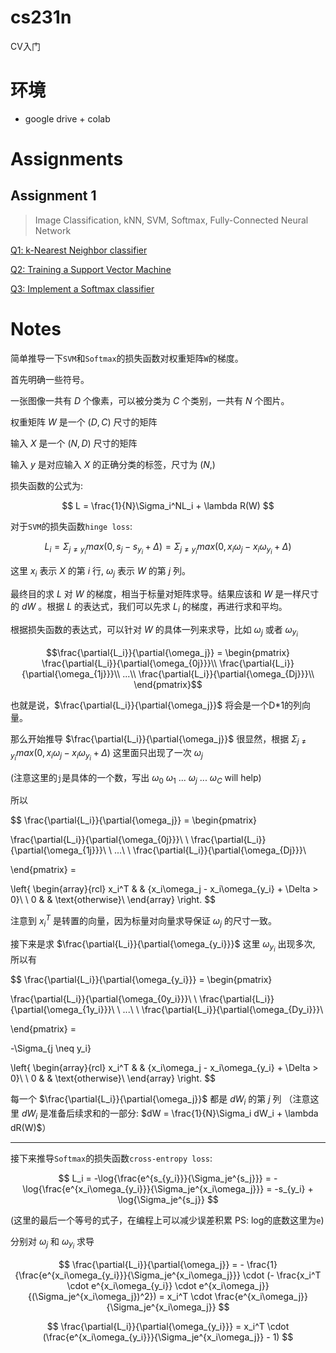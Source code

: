 # cs231n

CV入门

# 环境

* google drive + colab

# Assignments

## Assignment 1

> Image Classification, kNN, SVM, Softmax, Fully-Connected Neural Network

[Q1: k-Nearest Neighbor classifier](./assignments/assignment1/knn.ipynb)

[Q2: Training a Support Vector Machine](./assignments/assignment1/svm.ipynb)

[Q3: Implement a Softmax classifier](./assignments/assignment1/softmax.ipynb)

# Notes

简单推导一下`SVM`和`Softmax`的损失函数对权重矩阵`W`的梯度。

首先明确一些符号。

一张图像一共有 $D$ 个像素，可以被分类为 $C$ 个类别，一共有 $N$ 个图片。

权重矩阵 $W$ 是一个 $(D,C)$ 尺寸的矩阵

输入 $X$ 是一个 $(N,D)$ 尺寸的矩阵

输入 $y$ 是对应输入 $X$ 的正确分类的标签，尺寸为 $(N,)$

损失函数的公式为:

$$
L = \frac{1}{N}\Sigma_i^NL_i + \lambda R(W)
$$

对于`SVM`的损失函数`hinge loss`:

$$
L_i = \Sigma_{j \neq y_i}max(0, s_j - s_{y_i} + \Delta) = \Sigma_{j \neq y_i}max(0, x_i\omega_j - x_i\omega_{y_i} + \Delta)
$$

这里 $x_i$ 表示 $X$ 的第 $i$ 行, $\omega_j$ 表示 $W$ 的第 $j$ 列。

最终目的求 $L$ 对 $W$ 的梯度，相当于标量对矩阵求导。结果应该和 $W$ 是一样尺寸的 $dW$ 。根据 $L$ 的表达式，我们可以先求 $L_i$ 的梯度，再进行求和平均。

根据损失函数的表达式，可以针对 $W$ 的具体一列来求导，比如 $\omega_j$ 或者 $\omega_{y_i}$ 

```math
\frac{\partial{L_i}}{\partial{\omega_j}} = \begin{pmatrix}

\frac{\partial{L_i}}{\partial{\omega_{0j}}}\\

\frac{\partial{L_i}}{\partial{\omega_{1j}}}\\

...\\

\frac{\partial{L_i}}{\partial{\omega_{Dj}}}\\

\end{pmatrix}
```

也就是说，$\frac{\partial{L_i}}{\partial{\omega_j}}$ 将会是一个D*1的列向量。

那么开始推导 $\frac{\partial{L_i}}{\partial{\omega_j}}$ 很显然，根据 $\Sigma_{j \neq y_i}max(0, x_i\omega_j - x_i\omega_{y_i} + \Delta)$ 这里面只出现了一次 $\omega_j$ 

(注意这里的`j`是具体的一个数，写出 $\omega_0$ $\omega_1$ ... $\omega_j$ ... $\omega_C$ will help)

所以

$$
\frac{\partial{L_i}}{\partial{\omega_j}} = \begin{pmatrix}

\frac{\partial{L_i}}{\partial{\omega_{0j}}}\\
\\
\frac{\partial{L_i}}{\partial{\omega_{1j}}}\\
\\
...\\
\\
\frac{\partial{L_i}}{\partial{\omega_{Dj}}}\\

\end{pmatrix} =

\left\{
\begin{array}{rcl}
x_i^T & & {x_i\omega_j - x_i\omega_{y_i} + \Delta > 0}\\
\\
0 & & \text{otherwise}\\
\end{array} \right.
$$

注意到 $x_i^T$ 是转置的向量，因为标量对向量求导保证 $\omega_j$ 的尺寸一致。

接下来是求 $\frac{\partial{L_i}}{\partial{\omega_{y_i}}}$ 这里 $\omega_{y_i}$ 出现多次, 所以有

$$
\frac{\partial{L_i}}{\partial{\omega_{y_i}}} = \begin{pmatrix}

\frac{\partial{L_i}}{\partial{\omega_{0y_i}}}\\
\\
\frac{\partial{L_i}}{\partial{\omega_{1y_i}}}\\
\\
...\\
\\
\frac{\partial{L_i}}{\partial{\omega_{Dy_i}}}\\

\end{pmatrix} =

-\Sigma_{j \neq y_i}

\left\{
\begin{array}{rcl}
x_i^T & & {x_i\omega_j - x_i\omega_{y_i} + \Delta > 0}\\
\\
0 & & \text{otherwise}\\
\end{array} \right.
$$

每一个 $\frac{\partial{L_i}}{\partial{\omega_j}}$ 都是 $dW_i$ 的第 $j$ 列 （注意这里 $dW_i$ 是准备后续求和的一部分: $dW = \frac{1}{N}\Sigma_i dW_i + \lambda dR(W)$）

---

接下来推导`Softmax`的损失函数`cross-entropy loss`:

$$
L_i = -\log{\frac{e^{s_{y_i}}}{\Sigma_je^{s_j}}} = -\log{\frac{e^{x_i\omega_{y_i}}}{\Sigma_je^{x_i\omega_j}}} = -s_{y_i} + \log{\Sigma_je^{s_j}}
$$

(这里的最后一个等号的式子，在编程上可以减少误差积累 PS: log的底数这里为`e`)

分别对 $\omega_j$ 和 $\omega_{y_i}$ 求导

$$
\frac{\partial{L_i}}{\partial{\omega_j}} = - \frac{1}{\frac{e^{x_i\omega_{y_i}}}{\Sigma_je^{x_i\omega_j}}} \cdot (- \frac{x_i^T \cdot e^{x_i\omega_{y_i}} \cdot e^{x_i\omega_j}}{(\Sigma_je^{x_i\omega_j})^2}) = x_i^T \cdot \frac{e^{x_i\omega_j}}{\Sigma_je^{x_i\omega_j}}
$$

$$
\frac{\partial{L_i}}{\partial{\omega_{y_i}}} = x_i^T \cdot (\frac{e^{x_i\omega_{y_i}}}{\Sigma_je^{x_i\omega_j}} - 1)
$$
